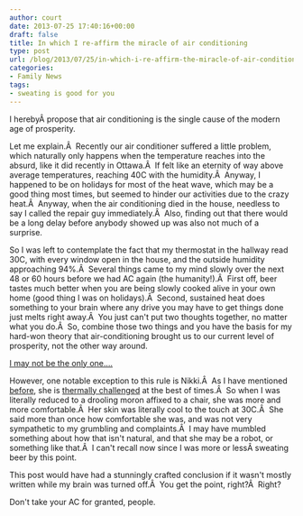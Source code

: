```yaml
---
author: court
date: 2013-07-25 17:40:16+00:00
draft: false
title: In which I re-affirm the miracle of air conditioning
type: post
url: /blog/2013/07/25/in-which-i-re-affirm-the-miracle-of-air-conditioning/
categories:
- Family News
tags:
- sweating is good for you
---
```


I herebyÂ propose that air conditioning is the single cause of the modern age of prosperity.

Let me explain.Â  Recently our air conditioner suffered a little problem, which naturally only happens when the temperature reaches into the absurd, like it did recently in Ottawa.Â  If felt like an eternity of way above average temperatures, reaching 40C with the humidity.Â  Anyway, I happened to be on holidays for most of the heat wave, which may be a good thing most times, but seemed to hinder our activities due to the crazy heat.Â  Anyway, when the air conditioning died in the house, needless to say I called the repair guy immediately.Â  Also, finding out that there would be a long delay before anybody showed up was also not much of a surprise.

So I was left to contemplate the fact that my thermostat in the hallway read 30C, with every window open in the house, and the outside humidity approaching 94%.Â  Several things came to my mind slowly over the next 48 or 60 hours before we had AC again (the humanity!).Â  First off, beer tastes much better when you are being slowly cooked alive in your own home (good thing I was on holidays).Â  Second, sustained heat does something to your brain where any drive you may have to get things done just melts right away.Â  You just can't put two thoughts together, no matter what you do.Â  So, combine those two things and you have the basis for my hard-won theory that air-conditioning brought us to our current level of prosperity, not the other way around.

[I may not be the only one....](http://www.newyorker.com/online/blogs/elements/2013/07/psychology-why-summer-makes-us-lazy.html)

However, one notable exception to this rule is Nikki.Â  As I have mentioned [before](http://www.vallentyne.com/blog/2008/02/15/thermal-thief/), she is [thermally challenged](http://www.vallentyne.com/blog/2009/01/07/mushmom/) at the best of times.Â  So when I was literally reduced to a drooling moron affixed to a chair, she was more and more comfortable.Â  Her skin was literally cool to the touch at 30C.Â  She said more than once how comfortable she was, and was not very sympathetic to my grumbling and complaints.Â  I may have mumbled something about how that isn't natural, and that she may be a robot, or something like that.Â  I can't recall now since I was more or lessÂ sweating beer by this point.

This post would have had a stunningly crafted conclusion if it wasn't mostly written while my brain was turned off.Â  You get the point, right?Â  Right?

Don't take your AC for granted, people.


